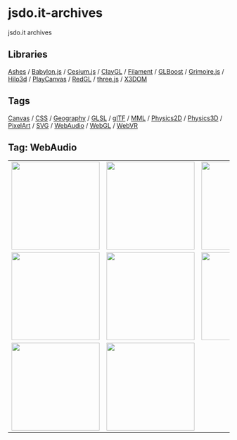 # jsdo.it-archives
jsdo.it archives

## Libraries

[Ashes](../ashes) / [Babylon.js](../babylon.js) / [Cesium.js](../cesium.js) / [ClayGL](../claygl) / [Filament](../filament) / [GLBoost](../glboost)  / [Grimoire.js](../grimoire.js) / [Hilo3d](../hilo3d) / [PlayCanvas](../playcanvas) / [RedGL](../redgl) / [three.js](../three.js) / [X3DOM](../x3dom)

## Tags

[Canvas](../canvas) / [CSS](../css) / [Geography](../geography) / [GLSL](../glsl) / [glTF](../gltf) / [MML](../mml) / [Physics2D](../physics2d) / [Physics3D](../physics3d) / [PixelArt](../pixelart) / [SVG](../svg) / [WebAudio](../webaudio) / [WebGL](../webgl) / [WebVR](../webvr)

## Tag: WebAudio

<table>
<tr>
<td><a href="https://cx20.github.io/jsdo.it-archives/cx20/2m9b" title="Code Music Studio で音楽をプログラミングしてみるテスト"><img src="https://cx20.github.io/jsdo.it-archives/screenshot/2m9b.jpg" width="200" height="200"></a></td>
<td><a href="https://cx20.github.io/jsdo.it-archives/cx20/cjUi" title="MMLEmitter で MML を試してみるテスト（その２）"><img src="https://cx20.github.io/jsdo.it-archives/screenshot/cjUi.jpg" width="200" height="200"></a></td>
<td><a href="https://cx20.github.io/jsdo.it-archives/cx20/vEZU" title="MMLEmitter で MML を試してみるテスト（その３）"><img src="https://cx20.github.io/jsdo.it-archives/screenshot/vEZU.jpg" width="200" height="200"></a></td>
<td><a href="https://cx20.github.io/jsdo.it-archives/cx20/9uO9" title="Canvas で音楽のビジュアライズを試してみるテスト"><img src="https://cx20.github.io/jsdo.it-archives/screenshot/9uO9.jpg" width="200" height="200"></a></td>
</tr>
<tr>
<td><a href="https://cx20.github.io/jsdo.it-archives/cx20/etk3" title="Canvas で音楽のビジュアライズを試してみるテスト（その２）"><img src="https://cx20.github.io/jsdo.it-archives/screenshot/etk3.jpg" width="200" height="200"></a></td>
<td><a href="https://cx20.github.io/jsdo.it-archives/cx20/qNBt" title="Three.js で音楽のビジュアライズを試してみるテスト"><img src="https://cx20.github.io/jsdo.it-archives/screenshot/qNBt.jpg" width="200" height="200"></a></td>
<td><a href="https://cx20.github.io/jsdo.it-archives/cx20/vQZL" title="Three.js で音楽のビジュアライズを試してみるテスト（その２）"><img src="https://cx20.github.io/jsdo.it-archives/screenshot/vQZL.jpg" width="200" height="200"></a></td>
<td><a href="https://cx20.github.io/jsdo.it-archives/cx20/4McZ" title="Three.js で音楽のビジュアライズを試してみるテスト（その３）"><img src="https://cx20.github.io/jsdo.it-archives/screenshot/4McZ.jpg" width="200" height="200"></a></td>
</tr>
<tr>
<td><a href="https://cx20.github.io/jsdo.it-archives/cx20/9Rrs" title="Three.js で音楽のビジュアライズを試してみるテスト（その４）"><img src="https://cx20.github.io/jsdo.it-archives/screenshot/9Rrs.jpg" width="200" height="200"></a></td>
<td><a href="https://cx20.github.io/jsdo.it-archives/cx20/x8x6" title="音楽に合わせてドット絵を震わせてみるテスト"><img src="https://cx20.github.io/jsdo.it-archives/screenshot/x8x6.jpg" width="200" height="200"></a></td>
<td></td>
<td></td>
</tr>
</table>
